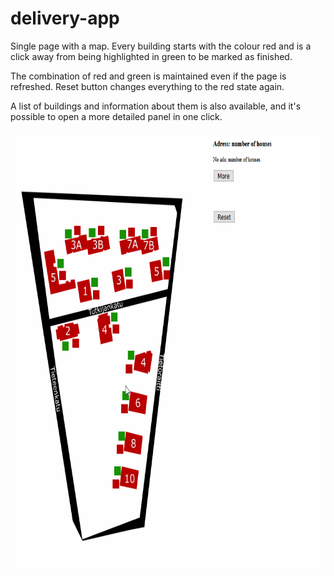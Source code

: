 # delivery-app



Single page with a map. Every building starts with the colour red and is a click away from being highlighted in green to be marked as finished.

The combination of red and green is maintained even if the page is refreshed. Reset button changes everything to the red state again. 

A list of buildings and information about them is also available, and it's possible to open a more detailed panel in one click.


<img src="delivery.gif" width="700" height="700" align="right">
